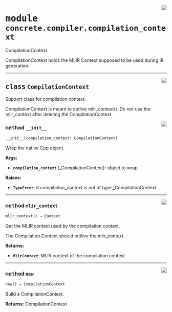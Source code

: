 <!-- markdownlint-disable -->

<a href="../../../../concrete-ml/.venv/lib/python3.9/site-packages/concrete/compiler/compilation_context.py#L0"><img align="right" style="float:right;" src="https://img.shields.io/badge/-source-cccccc?style=flat-square"></a>

# <kbd>module</kbd> `concrete.compiler.compilation_context`
CompilationContext. 

CompilationContext holds the MLIR Context supposed to be used during IR generation. 



---

<a href="../../../../concrete-ml/.venv/lib/python3.9/site-packages/concrete/compiler/compilation_context.py#L19"><img align="right" style="float:right;" src="https://img.shields.io/badge/-source-cccccc?style=flat-square"></a>

## <kbd>class</kbd> `CompilationContext`
Support class for compilation context. 

CompilationContext is meant to outlive mlir_context(). Do not use the mlir_context after deleting the CompilationContext. 

<a href="../../../../concrete-ml/.venv/lib/python3.9/site-packages/concrete/compiler/compilation_context.py#L26"><img align="right" style="float:right;" src="https://img.shields.io/badge/-source-cccccc?style=flat-square"></a>

### <kbd>method</kbd> `__init__`

```python
__init__(compilation_context: CompilationContext)
```

Wrap the native Cpp object. 



**Args:**
 
 - <b>`compilation_context`</b> (_CompilationContext):  object to wrap 



**Raises:**
 
 - <b>`TypeError`</b>:  if compilation_context is not of type _CompilationContext 




---

<a href="../../../../concrete-ml/.venv/lib/python3.9/site-packages/concrete/compiler/compilation_context.py#L52"><img align="right" style="float:right;" src="https://img.shields.io/badge/-source-cccccc?style=flat-square"></a>

### <kbd>method</kbd> `mlir_context`

```python
mlir_context() → Context
```

Get the MLIR context used by the compilation context. 

The Compilation Context should outlive the mlir_context. 



**Returns:**
 
 - <b>`MlirContext`</b>:  MLIR context of the compilation context 

---

<a href="../../../../concrete-ml/.venv/lib/python3.9/site-packages/concrete/compiler/compilation_context.py#L43"><img align="right" style="float:right;" src="https://img.shields.io/badge/-source-cccccc?style=flat-square"></a>

### <kbd>method</kbd> `new`

```python
new() → CompilationContext
```

Build a CompilationContext. 



**Returns:**
  CompilationContext 


